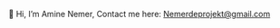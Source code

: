👋  Hi, I’m Amine Nemer,
Contact me here: Nemerdeprojekt@gmail.com

<!---
nmramine/nmramine is a ✨ special ✨ repository because its `README.md` (this file) appears on your GitHub profile.
You can click the Preview link to take a look at your changes.
--->
